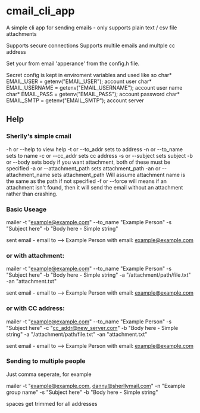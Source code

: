 # cmail_cli_app
A simple cli app for sending emails - only supports plain text / csv file attachments

Supports secure connections
Supports multile emails and multple cc address

Set your from email 'apperance' from the config.h file. 

Secret config is kept in enviroment variables and used like so
char* EMAIL_USER = getenv("EMAIL_USER");  account user
char* EMAIL_USERNAME = getenv("EMAIL_USERNAME");  account user name
char* EMAIL_PASS = getenv("EMAIL_PASS"); account password
char* EMAIL_SMTP = getenv("EMAIL_SMTP"); account server
 


## Help
### Sherlly's simple cmail 
-h or --help to view help
-t or --to_addr sets to address
-n or --to_name sets to name
-c or --cc_addr sets cc address
-s or --subject sets subject
-b or --body sets body
if you want attachment, both of these must be specified
-a or --attachment_path sets attachment_path
-an or --attachment_name sets attachment_path
Will assume attachment name is the same as the path if not specified
-f or --force will means if an attachment isn't found, then it will send the email without an attachment rather than crashing.



### Basic Useage
mailer -t "example@example.com" --to_name "Example Person" -s "Subject here" -b "Body here - Simple string" 

sent email - email to -->  Example Person with email: example@example.com

### or with attachment:

mailer -t "example@example.com" --to_name "Example Person" -s "Subject here" -b "Body here - Simple string" -a "/attachment/path/file.txt" -an "attachment.txt"

sent email - email to -->  Example Person with email: example@example.com

### or with CC address:

mailer -t "example@example.com" --to_name "Example Person" -s "Subject here" -c "cc_addr@new_server.com" -b "Body here - Simple string" -a "/attachment/path/file.txt" -an "attachment.txt"

sent email - email to -->  Example Person with email: example@example.com

### Sending to multiple people
Just comma seperate, for example 

mailer -t "example@example.com, danny@sherllymail.com" -n "Example group name" -s "Subject here" -b "Body here - Simple string" 

spaces get trimmed for all addresses 

